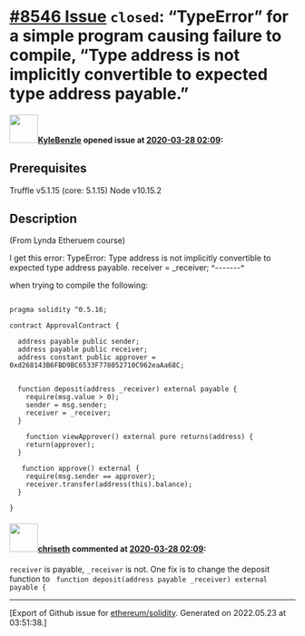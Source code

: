 # [\#8546 Issue](https://github.com/ethereum/solidity/issues/8546) `closed`: “TypeError” for a simple program causing failure to compile, “Type address is not implicitly convertible to expected type address payable.”

#### <img src="https://avatars.githubusercontent.com/u/48848725?u=286aea56eb2a34737acbc41cf96cc87ff6cecdbb&v=4" width="50">[KyleBenzle](https://github.com/KyleBenzle) opened issue at [2020-03-28 02:09](https://github.com/ethereum/solidity/issues/8546):

## Prerequisites

Truffle v5.1.15 (core: 5.1.15)
Node v10.15.2


## Description

(From Lynda Etheruem course) 

I get this error: 
TypeError: Type address is not implicitly convertible to expected type address payable.
    receiver = _receiver;
               ^-------^

when trying to compile the following:

```

pragma solidity ^0.5.16;

contract ApprovalContract {

  address payable public sender;
  address payable public receiver;
  address constant public approver = 0xd268143B6FBD9BC6533F778052710C962eaAa68C;


  function deposit(address _receiver) external payable {
    require(msg.value > 0);
    sender = msg.sender;
    receiver = _receiver;
  }

    function viewApprover() external pure returns(address) {
    return(approver);
  }

   function approve() external {
    require(msg.sender == approver);
    receiver.transfer(address(this).balance);
  }

}

```


#### <img src="https://avatars.githubusercontent.com/u/9073706?v=4" width="50">[chriseth](https://github.com/chriseth) commented at [2020-03-28 02:09](https://github.com/ethereum/solidity/issues/8546#issuecomment-606173420):

`receiver` is payable, `_receiver` is not. One fix is to change the deposit function to ` function deposit(address payable _receiver) external payable {`


-------------------------------------------------------------------------------



[Export of Github issue for [ethereum/solidity](https://github.com/ethereum/solidity). Generated on 2022.05.23 at 03:51:38.]
